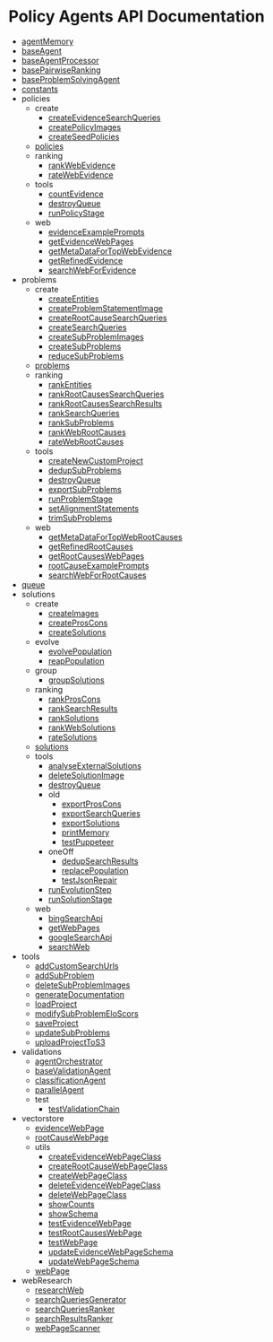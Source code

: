 # Policy Agents API Documentation

- [agentMemory](src/src/agentMemory.md)
- [baseAgent](src/src/baseAgent.md)
- [baseAgentProcessor](src/src/baseAgentProcessor.md)
- [basePairwiseRanking](src/src/basePairwiseRanking.md)
- [baseProblemSolvingAgent](src/src/baseProblemSolvingAgent.md)
- [constants](src/src/constants.md)
- policies
  - create
    - [createEvidenceSearchQueries](src/policies/create/createEvidenceSearchQueries.md)
    - [createPolicyImages](src/policies/create/createPolicyImages.md)
    - [createSeedPolicies](src/policies/create/createSeedPolicies.md)
  - [policies](src/policies/policies.md)
  - ranking
    - [rankWebEvidence](src/policies/ranking/rankWebEvidence.md)
    - [rateWebEvidence](src/policies/ranking/rateWebEvidence.md)
  - tools
    - [countEvidence](src/policies/tools/countEvidence.md)
    - [destroyQueue](src/policies/tools/destroyQueue.md)
    - [runPolicyStage](src/policies/tools/runPolicyStage.md)
  - web
    - [evidenceExamplePrompts](src/policies/web/evidenceExamplePrompts.md)
    - [getEvidenceWebPages](src/policies/web/getEvidenceWebPages.md)
    - [getMetaDataForTopWebEvidence](src/policies/web/getMetaDataForTopWebEvidence.md)
    - [getRefinedEvidence](src/policies/web/getRefinedEvidence.md)
    - [searchWebForEvidence](src/policies/web/searchWebForEvidence.md)
- problems
  - create
    - [createEntities](src/problems/create/createEntities.md)
    - [createProblemStatementImage](src/problems/create/createProblemStatementImage.md)
    - [createRootCauseSearchQueries](src/problems/create/createRootCauseSearchQueries.md)
    - [createSearchQueries](src/problems/create/createSearchQueries.md)
    - [createSubProblemImages](src/problems/create/createSubProblemImages.md)
    - [createSubProblems](src/problems/create/createSubProblems.md)
    - [reduceSubProblems](src/problems/create/reduceSubProblems.md)
  - [problems](src/problems/problems.md)
  - ranking
    - [rankEntities](src/problems/ranking/rankEntities.md)
    - [rankRootCausesSearchQueries](src/problems/ranking/rankRootCausesSearchQueries.md)
    - [rankRootCausesSearchResults](src/problems/ranking/rankRootCausesSearchResults.md)
    - [rankSearchQueries](src/problems/ranking/rankSearchQueries.md)
    - [rankSubProblems](src/problems/ranking/rankSubProblems.md)
    - [rankWebRootCauses](src/problems/ranking/rankWebRootCauses.md)
    - [rateWebRootCauses](src/problems/ranking/rateWebRootCauses.md)
  - tools
    - [createNewCustomProject](src/problems/tools/createNewCustomProject.md)
    - [dedupSubProblems](src/problems/tools/dedupSubProblems.md)
    - [destroyQueue](src/problems/tools/destroyQueue.md)
    - [exportSubProblems](src/problems/tools/exportSubProblems.md)
    - [runProblemStage](src/problems/tools/runProblemStage.md)
    - [setAlignmentStatements](src/problems/tools/setAlignmentStatements.md)
    - [trimSubProblems](src/problems/tools/trimSubProblems.md)
  - web
    - [getMetaDataForTopWebRootCauses](src/problems/web/getMetaDataForTopWebRootCauses.md)
    - [getRefinedRootCauses](src/problems/web/getRefinedRootCauses.md)
    - [getRootCausesWebPages](src/problems/web/getRootCausesWebPages.md)
    - [rootCauseExamplePrompts](src/problems/web/rootCauseExamplePrompts.md)
    - [searchWebForRootCauses](src/problems/web/searchWebForRootCauses.md)
- [queue](src/src/queue.md)
- solutions
  - create
    - [createImages](src/solutions/create/createImages.md)
    - [createProsCons](src/solutions/create/createProsCons.md)
    - [createSolutions](src/solutions/create/createSolutions.md)
  - evolve
    - [evolvePopulation](src/solutions/evolve/evolvePopulation.md)
    - [reapPopulation](src/solutions/evolve/reapPopulation.md)
  - group
    - [groupSolutions](src/solutions/group/groupSolutions.md)
  - ranking
    - [rankProsCons](src/solutions/ranking/rankProsCons.md)
    - [rankSearchResults](src/solutions/ranking/rankSearchResults.md)
    - [rankSolutions](src/solutions/ranking/rankSolutions.md)
    - [rankWebSolutions](src/solutions/ranking/rankWebSolutions.md)
    - [rateSolutions](src/solutions/ranking/rateSolutions.md)
  - [solutions](src/solutions/solutions.md)
  - tools
    - [analyseExternalSolutions](src/solutions/tools/analyseExternalSolutions.md)
    - [deleteSolutionImage](src/solutions/tools/deleteSolutionImage.md)
    - [destroyQueue](src/solutions/tools/destroyQueue.md)
    - old
      - [exportProsCons](src/solutions/tools/old/exportProsCons.md)
      - [exportSearchQueries](src/solutions/tools/old/exportSearchQueries.md)
      - [exportSolutions](src/solutions/tools/old/exportSolutions.md)
      - [printMemory](src/solutions/tools/old/printMemory.md)
      - [testPuppeteer](src/solutions/tools/old/testPuppeteer.md)
    - oneOff
      - [dedupSearchResults](src/solutions/tools/oneOff/dedupSearchResults.md)
      - [replacePopulation](src/solutions/tools/oneOff/replacePopulation.md)
      - [testJsonRepair](src/solutions/tools/oneOff/testJsonRepair.md)
    - [runEvolutionStep](src/solutions/tools/runEvolutionStep.md)
    - [runSolutionStage](src/solutions/tools/runSolutionStage.md)
  - web
    - [bingSearchApi](src/solutions/web/bingSearchApi.md)
    - [getWebPages](src/solutions/web/getWebPages.md)
    - [googleSearchApi](src/solutions/web/googleSearchApi.md)
    - [searchWeb](src/solutions/web/searchWeb.md)
- tools
  - [addCustomSearchUrls](src/tools/addCustomSearchUrls.md)
  - [addSubProblem](src/tools/addSubProblem.md)
  - [deleteSubProblemImages](src/tools/deleteSubProblemImages.md)
  - [generateDocumentation](src/tools/generateDocumentation.md)
  - [loadProject](src/tools/loadProject.md)
  - [modifySubProblemEloScors](src/tools/modifySubProblemEloScors.md)
  - [saveProject](src/tools/saveProject.md)
  - [updateSubProblems](src/tools/updateSubProblems.md)
  - [uploadProjectToS3](src/tools/uploadProjectToS3.md)
- validations
  - [agentOrchestrator](src/validations/agentOrchestrator.md)
  - [baseValidationAgent](src/validations/baseValidationAgent.md)
  - [classificationAgent](src/validations/classificationAgent.md)
  - [parallelAgent](src/validations/parallelAgent.md)
  - test
    - [testValidationChain](src/validations/test/testValidationChain.md)
- vectorstore
  - [evidenceWebPage](src/vectorstore/evidenceWebPage.md)
  - [rootCauseWebPage](src/vectorstore/rootCauseWebPage.md)
  - utils
    - [createEvidenceWebPageClass](src/vectorstore/utils/createEvidenceWebPageClass.md)
    - [createRootCauseWebPageClass](src/vectorstore/utils/createRootCauseWebPageClass.md)
    - [createWebPageClass](src/vectorstore/utils/createWebPageClass.md)
    - [deleteEvidenceWebPageClass](src/vectorstore/utils/deleteEvidenceWebPageClass.md)
    - [deleteWebPageClass](src/vectorstore/utils/deleteWebPageClass.md)
    - [showCounts](src/vectorstore/utils/showCounts.md)
    - [showSchema](src/vectorstore/utils/showSchema.md)
    - [testEvidenceWebPage](src/vectorstore/utils/testEvidenceWebPage.md)
    - [testRootCausesWebPage](src/vectorstore/utils/testRootCausesWebPage.md)
    - [testWebPage](src/vectorstore/utils/testWebPage.md)
    - [updateEvidenceWebPageSchema](src/vectorstore/utils/updateEvidenceWebPageSchema.md)
    - [updateWebPageSchema](src/vectorstore/utils/updateWebPageSchema.md)
  - [webPage](src/vectorstore/webPage.md)
- webResearch
  - [researchWeb](src/webResearch/researchWeb.md)
  - [searchQueriesGenerator](src/webResearch/searchQueriesGenerator.md)
  - [searchQueriesRanker](src/webResearch/searchQueriesRanker.md)
  - [searchResultsRanker](src/webResearch/searchResultsRanker.md)
  - [webPageScanner](src/webResearch/webPageScanner.md)
